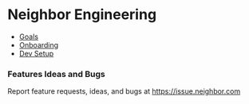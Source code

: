 <!-- TITLE: Engineering -->
<!-- SUBTITLE: Product Central -->

# Neighbor Engineering
* [Goals](/engineering/goals)
* [Onboarding](/engineering/onboarding)
* [Dev Setup](/engineering/devsetup)

### Features Ideas and Bugs
Report feature requests, ideas, and bugs at <a href="http://issue.neighbor.com" target="_blank">https://issue.neighbor.com</a>
